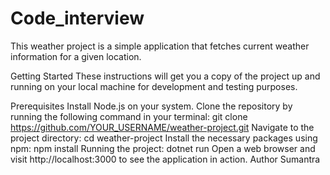 # Code_interview
This weather project is a simple application that fetches current weather information for a given location.

Getting Started
These instructions will get you a copy of the project up and running on your local machine for development and testing purposes.

Prerequisites
Install Node.js on your system.
Clone the repository by running the following command in your terminal:
git clone https://github.com/YOUR_USERNAME/weather-project.git
Navigate to the project directory:
cd weather-project
Install the necessary packages using npm:
npm install
Running the project: dotnet run
Open a web browser and visit http://localhost:3000 to see the application in action.
Author
Sumantra
